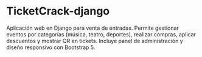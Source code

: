 # TicketCrack-django
Aplicación web en Django para venta de entradas. Permite gestionar eventos por categorías (música, teatro, deportes), realizar compras, aplicar descuentos y mostrar QR en tickets. Incluye panel de administración y diseño responsivo con Bootstrap 5.
